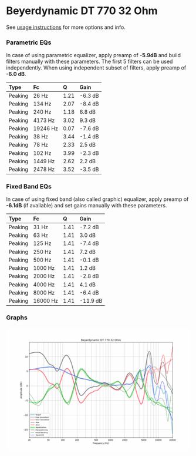 # Beyerdynamic DT 770 32 Ohm
See [usage instructions](https://github.com/jaakkopasanen/AutoEq#usage) for more options and info.

### Parametric EQs
In case of using parametric equalizer, apply preamp of **-5.9dB** and build filters manually
with these parameters. The first 5 filters can be used independently.
When using independent subset of filters, apply preamp of **-6.0 dB**.

| Type    | Fc       |    Q | Gain    |
|:--------|:---------|:-----|:--------|
| Peaking | 26 Hz    | 1.21 | -6.3 dB |
| Peaking | 134 Hz   | 2.07 | -8.4 dB |
| Peaking | 240 Hz   | 1.18 | 6.8 dB  |
| Peaking | 4173 Hz  | 3.02 | 9.3 dB  |
| Peaking | 19246 Hz | 0.07 | -7.6 dB |
| Peaking | 38 Hz    | 3.44 | -1.4 dB |
| Peaking | 78 Hz    | 2.33 | 2.5 dB  |
| Peaking | 102 Hz   | 3.99 | -2.3 dB |
| Peaking | 1449 Hz  | 2.62 | 2.2 dB  |
| Peaking | 2478 Hz  | 3.52 | -3.5 dB |

### Fixed Band EQs
In case of using fixed band (also called graphic) equalizer, apply preamp of **-6.1dB**
(if available) and set gains manually with these parameters.

| Type    | Fc       |    Q | Gain     |
|:--------|:---------|:-----|:---------|
| Peaking | 31 Hz    | 1.41 | -7.2 dB  |
| Peaking | 63 Hz    | 1.41 | 3.0 dB   |
| Peaking | 125 Hz   | 1.41 | -7.4 dB  |
| Peaking | 250 Hz   | 1.41 | 7.2 dB   |
| Peaking | 500 Hz   | 1.41 | -0.1 dB  |
| Peaking | 1000 Hz  | 1.41 | 1.2 dB   |
| Peaking | 2000 Hz  | 1.41 | -2.8 dB  |
| Peaking | 4000 Hz  | 1.41 | 4.1 dB   |
| Peaking | 8000 Hz  | 1.41 | -6.4 dB  |
| Peaking | 16000 Hz | 1.41 | -11.9 dB |

### Graphs
![](./Beyerdynamic%20DT%20770%2032%20Ohm.png)